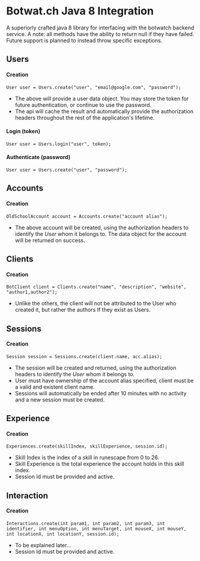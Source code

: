 # Botwat.ch Java 8 Integration
A superiorly crafted java 8 library for interfacing with the botwatch backend service. A note: all methods have the ability to return null if they have failed. Future support is planned to instead throw specific exceptions.

## Users
#### Creation
```User user = Users.create("user", "email@google.com", "password");```

- The above will provide a user data object. You may store the token for future authentication, or continue to use the password.
- The api will cache the result and automatically provide the authorization headers throughout the rest of the application's lifetime.
#### Login (token)
```User user = Users.login("user", token);```
#### Authenticate (password)
```User user = Users.create("user", "password");```
## Accounts
#### Creation
```OldSchoolAccount account = Accounts.create("account alias");```
- The above account will be created, using the authorization headers to identify the _User_ whom it belongs to. The data object for the account will be returned on success.
## Clients
#### Creation
```BotClient client = Clients.create("name", "description", "website", "author1,author2");```
- Unlike the others, the client will not be attributed to the User who created it, but rather the authors If they exist as Users.
## Sessions
#### Creation
```Session session = Sessions.create(client.name, acc.alias);```
- The session will be created and returned, using the authorization headers to identify the _User_ whom it belongs to. 
- User must have ownership of the account alias specified, client must be a valid and existent client name.
- Sessions will automatically be ended after 10 minutes with no activity and a new session must be created.
## Experience
#### Creation
```Experiences.create(skillIndex, skillExperience, session.id);```
- Skill Index is the index of a skill in runescape from 0 to 26.
- Skill Experience is the total experience the account holds in this skill index.
- Session Id must be provided and active.
## Interaction
#### Creation
```Interactions.create(int param1, int param2, int param3, int identifier, int menuOption, int menuTarget, int mouseX, int mouseY, int locationX, int locationY, session.id);```
- To be explained later...
- Session Id must be provided and active.
